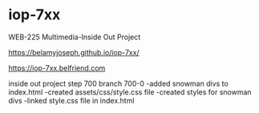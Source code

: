# iop-7xx
WEB-225 Multimedia-Inside Out Project

https://belamyjoseph.github.io/iop-7xx/

https://iop-7xx.belfriend.com

inside out project step 700 branch 700-0
-added snowman divs to index.html
-created assets/css/style.css file
-created styles for snowman divs
-linked style.css file in index.html